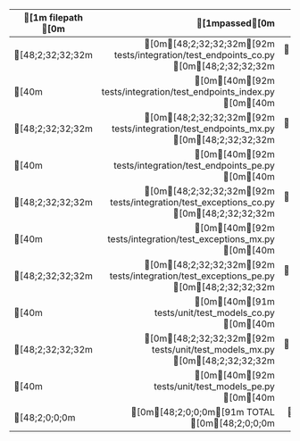 | [1m                filepath                 [0m | [1mpassed[0m | [1mfailed[0m | [1mSUBTOTAL[0m |
| ----------------------------------------- | -----: | -----: | -------: |
[48;2;32;32;32m|[0m[48;2;32;32;32m[92m tests/integration/test_endpoints_co.py    [0m[48;2;32;32;32m|[0m[48;2;32;32;32m[92m      4 [0m[48;2;32;32;32m|[0m[48;2;32;32;32m[90m      0 [0m[48;2;32;32;32m|[0m[48;2;32;32;32m[92m        4 [0m[48;2;32;32;32m|[0m
[40m|[0m[40m[92m tests/integration/test_endpoints_index.py [0m[40m|[0m[40m[92m      1 [0m[40m|[0m[40m[90m      0 [0m[40m|[0m[40m[92m        1 [0m[40m|[0m
[48;2;32;32;32m|[0m[48;2;32;32;32m[92m tests/integration/test_endpoints_mx.py    [0m[48;2;32;32;32m|[0m[48;2;32;32;32m[92m      2 [0m[48;2;32;32;32m|[0m[48;2;32;32;32m[90m      0 [0m[48;2;32;32;32m|[0m[48;2;32;32;32m[92m        2 [0m[48;2;32;32;32m|[0m
[40m|[0m[40m[92m tests/integration/test_endpoints_pe.py    [0m[40m|[0m[40m[92m      4 [0m[40m|[0m[40m[90m      0 [0m[40m|[0m[40m[92m        4 [0m[40m|[0m
[48;2;32;32;32m|[0m[48;2;32;32;32m[92m tests/integration/test_exceptions_co.py   [0m[48;2;32;32;32m|[0m[48;2;32;32;32m[92m      4 [0m[48;2;32;32;32m|[0m[48;2;32;32;32m[90m      0 [0m[48;2;32;32;32m|[0m[48;2;32;32;32m[92m        4 [0m[48;2;32;32;32m|[0m
[40m|[0m[40m[92m tests/integration/test_exceptions_mx.py   [0m[40m|[0m[40m[92m      2 [0m[40m|[0m[40m[90m      0 [0m[40m|[0m[40m[92m        2 [0m[40m|[0m
[48;2;32;32;32m|[0m[48;2;32;32;32m[92m tests/integration/test_exceptions_pe.py   [0m[48;2;32;32;32m|[0m[48;2;32;32;32m[92m      4 [0m[48;2;32;32;32m|[0m[48;2;32;32;32m[90m      0 [0m[48;2;32;32;32m|[0m[48;2;32;32;32m[92m        4 [0m[48;2;32;32;32m|[0m
[40m|[0m[40m[91m tests/unit/test_models_co.py              [0m[40m|[0m[40m[92m      2 [0m[40m|[0m[40m[91m      2 [0m[40m|[0m[40m[91m        4 [0m[40m|[0m
[48;2;32;32;32m|[0m[48;2;32;32;32m[92m tests/unit/test_models_mx.py              [0m[48;2;32;32;32m|[0m[48;2;32;32;32m[92m      2 [0m[48;2;32;32;32m|[0m[48;2;32;32;32m[90m      0 [0m[48;2;32;32;32m|[0m[48;2;32;32;32m[92m        2 [0m[48;2;32;32;32m|[0m
[40m|[0m[40m[92m tests/unit/test_models_pe.py              [0m[40m|[0m[40m[92m      4 [0m[40m|[0m[40m[90m      0 [0m[40m|[0m[40m[92m        4 [0m[40m|[0m
[48;2;0;0;0m|[0m[48;2;0;0;0m[91m TOTAL                                     [0m[48;2;0;0;0m|[0m[48;2;0;0;0m[92m     29 [0m[48;2;0;0;0m|[0m[48;2;0;0;0m[91m      2 [0m[48;2;0;0;0m|[0m[48;2;0;0;0m[91m       31 [0m[48;2;0;0;0m|[0m
